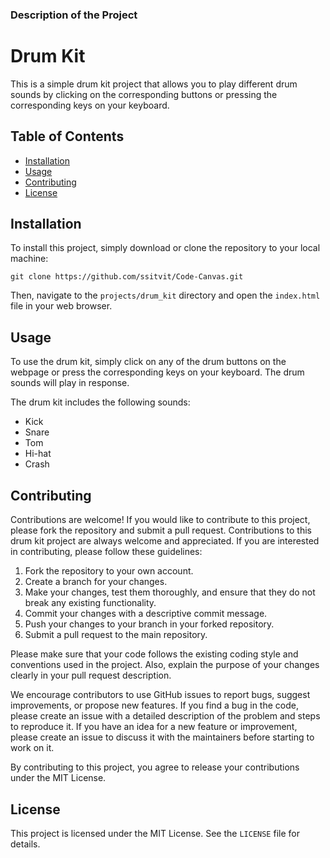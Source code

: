 ### Description of the Project

# Drum Kit

This is a simple drum kit project that allows you to play different drum sounds by clicking on the corresponding buttons or pressing the corresponding keys on your keyboard.

## Table of Contents

- [Installation](#installation)
- [Usage](#usage)
- [Contributing](#contributing)
- [License](#license)

## Installation

To install this project, simply download or clone the repository to your local machine:

```
git clone https://github.com/ssitvit/Code-Canvas.git
```

Then, navigate to the `projects/drum_kit` directory and open the `index.html` file in your web browser.

## Usage

To use the drum kit, simply click on any of the drum buttons on the webpage or press the corresponding keys on your keyboard. The drum sounds will play in response.

The drum kit includes the following sounds:

- Kick
- Snare
- Tom
- Hi-hat
- Crash

## Contributing

Contributions are welcome! If you would like to contribute to this project, please fork the repository and submit a pull request.
Contributions to this drum kit project are always welcome and appreciated. If you are interested in contributing, please follow these guidelines:

1. Fork the repository to your own account.
2. Create a branch for your changes.
3. Make your changes, test them thoroughly, and ensure that they do not break any existing functionality.
4. Commit your changes with a descriptive commit message.
5. Push your changes to your branch in your forked repository.
6. Submit a pull request to the main repository.

Please make sure that your code follows the existing coding style and conventions used in the project. Also, explain the purpose of your changes clearly in your pull request description.

We encourage contributors to use GitHub issues to report bugs, suggest improvements, or propose new features. If you find a bug in the code, please create an issue with a detailed description of the problem and steps to reproduce it. If you have an idea for a new feature or improvement, please create an issue to discuss it with the maintainers before starting to work on it.

By contributing to this project, you agree to release your contributions under the MIT License.

## License

This project is licensed under the MIT License. See the `LICENSE` file for details.
